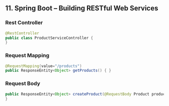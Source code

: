 
## 11. Spring Boot – Building RESTful Web Services


### Rest Controller
```java
@RestController
public class ProductServiceController {
}
```
### Request Mapping
```java
@RequestMapping(value="/products")
public ResponseEntity<Object> getProducts() { }
```

### Request Body
```java
public ResponseEntity<Object> createProduct(@RequestBody Product product) {
}
```

